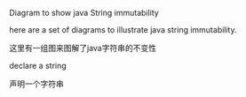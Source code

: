 Diagram to show java String immutability

here are a set of diagrams to illustrate java string immutability.

这里有一组图来图解了java字符串的不变性

declare a string

声明一个字符串

